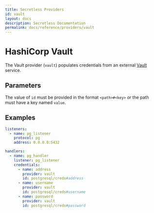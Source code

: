 ```yaml
---
title: Secretless Providers
id: vault
layout: docs
description: Secretless Documentation
permalink: docs/reference/providers/vault
---
```


# HashiCorp Vault
The Vault provider (`vault`) populates credentials from an external
[Vault](https://www.vaultproject.io/) service.

## Parameters
The value of `id` must be provided in the format `<path>#<key>` _or_ the path
must have a key named `value`.

## Examples
``` yaml
listeners:
  - name: pg_listener
    protocol: pg
    address: 0.0.0.0:5432

handlers:
  - name: pg_handler
    listener: pg_listener
    credentials:
      - name: address
        provider: vault
        id: postgresql/creds#address
      - name: username
        provider: vault
        id: postgresql/creds#username
      - name: password
        provider: vault
        id: postgresql/creds#password
```
